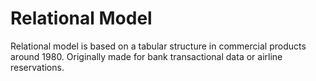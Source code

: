 # Relational Model  

Relational model is based on a tabular structure in commercial products around 1980.  Originally made for bank transactional data or airline reservations.